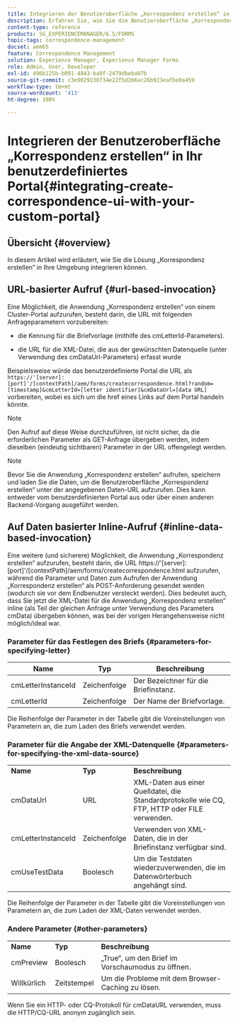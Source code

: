 ```yaml
---
title: Integrieren der Benutzeroberfläche „Korrespondenz erstellen“ in Ihr benutzerdefiniertes Portal
description: Erfahren Sie, wie Sie die Benutzeroberfläche „Korrespondenz erstellen“ in Ihr benutzerdefiniertes Portal integrieren.
content-type: reference
products: SG_EXPERIENCEMANAGER/6.5/FORMS
topic-tags: correspondence-management
docset: aem65
feature: Correspondence Management
solution: Experience Manager, Experience Manager Forms
role: Admin, User, Developer
exl-id: 496b125b-b091-4843-ba9f-2479dbeba07b
source-git-commit: c3e9029236734e22f5d266ac26b923eafbe0a459
workflow-type: tm+mt
source-wordcount: '413'
ht-degree: 100%

---
```


# Integrieren der Benutzeroberfläche „Korrespondenz erstellen“ in Ihr benutzerdefiniertes Portal{#integrating-create-correspondence-ui-with-your-custom-portal}

## Übersicht {#overview}

In diesem Artikel wird erläutert, wie Sie die Lösung „Korrespondenz erstellen“ in Ihre Umgebung integrieren können.

## URL-basierter Aufruf {#url-based-invocation}

Eine Möglichkeit, die Anwendung „Korrespondenz erstellen“ von einem Cluster-Portal aufzurufen, besteht darin, die URL mit folgenden Anfrageparametern vorzubereiten:

* die Kennung für die Briefvorlage (mithilfe des cmLetterId-Parameters).

* die URL für die XML-Datei, die aus der gewünschten Datenquelle (unter Verwendung des cmDataUrl-Parameters) erfasst wurde

Beispielsweise würde das benutzerdefinierte Portal die URL als\
`https://'[server]:[port]'/[contextPath]/aem/forms/createcorrespondence.html?random=[timestamp]&cmLetterId=[letter identifier]&cmDataUrl=[data URL]` vorbereiten, wobei es sich um die href eines Links auf dem Portal handeln könnte.

>[!NOTE]
>
>Den Aufruf auf diese Weise durchzuführen, ist nicht sicher, da die erforderlichen Parameter als GET-Anfrage übergeben werden, indem dieselben (eindeutig sichtbaren) Parameter in der URL offengelegt werden.

>[!NOTE]
>
>Bevor Sie die Anwendung „Korrespondenz erstellen“ aufrufen, speichern und laden Sie die Daten, um die Benutzeroberfläche „Korrespondenz erstellen“ unter der angegebenen Daten-URL aufzurufen. Dies kann entweder vom benutzerdefinierten Portal aus oder über einen anderen Backend-Vorgang ausgeführt werden.

## Auf Daten basierter Inline-Aufruf {#inline-data-based-invocation}

Eine weitere (und sicherere) Möglichkeit, die Anwendung „Korrespondenz erstellen“ aufzurufen, besteht darin, die URL https://&#39;[server]:[port]&#39;/[contextPath]/aem/forms/createcorrespondence.html aufzurufen, während die Parameter und Daten zum Aufrufen der Anwendung „Korrespondenz erstellen“ als POST-Anforderung gesendet werden (wodurch sie vor dem Endbenutzer versteckt werden). Dies bedeutet auch, dass Sie jetzt die XML-Datei für die Anwendung „Korrespondenz erstellen“ inline (als Teil der gleichen Anfrage unter Verwendung des Parameters cmData) übergeben können, was bei der vorigen Herangehensweise nicht möglich/ideal war.

### Parameter für das Festlegen des Briefs {#parameters-for-specifying-letter}

| **Name** | **Typ** | **Beschreibung** |
|---|---|---|
| cmLetterInstanceId | Zeichenfolge | Der Bezeichner für die Briefinstanz. |
| cmLetterId | Zeichenfolge | Der Name der Briefvorlage. |

Die Reihenfolge der Parameter in der Tabelle gibt die Voreinstellungen von Parametern an, die zum Laden des Briefs verwendet werden.

### Parameter für die Angabe der XML-Datenquelle {#parameters-for-specifying-the-xml-data-source}

<table>
 <tbody>
  <tr>
   <td><strong>Name</strong></td> 
   <td><strong>Typ</strong></td> 
   <td><strong>Beschreibung</strong></td> 
  </tr>
  <tr>
   <td>cmDataUrl<br /> </td> 
   <td>URL</td> 
   <td>XML-Daten aus einer Quelldatei, die Standardprotokolle wie CQ, FTP, HTTP oder FILE verwenden.<br /> </td> 
  </tr>
  <tr>
   <td>cmLetterInstanceId</td> 
   <td>Zeichenfolge</td> 
   <td>Verwenden von XML-Daten, die in der Briefinstanz verfügbar sind.</td> 
  </tr>
  <tr>
   <td>cmUseTestData</td> 
   <td>Boolesch</td> 
   <td>Um die Testdaten wiederzuverwenden, die im Datenwörterbuch angehängt sind.</td> 
  </tr>
 </tbody>
</table>

Die Reihenfolge der Parameter in der Tabelle gibt die Voreinstellungen von Parametern an, die zum Laden der XML-Daten verwendet werden.

### Andere Parameter {#other-parameters}

<table>
 <tbody>
  <tr>
   <td><strong>Name</strong></td> 
   <td><strong>Typ</strong></td> 
   <td><strong>Beschreibung</strong></td> 
  </tr>
  <tr>
   <td>cmPreview<br /> </td> 
   <td>Boolesch</td> 
   <td>„True“, um den Brief im Vorschaumodus zu öffnen.<br /> </td> 
  </tr>
  <tr>
   <td>Willkürlich</td> 
   <td>Zeitstempel</td> 
   <td>Um die Probleme mit dem Browser-Caching zu lösen.</td> 
  </tr>
 </tbody>
</table>

Wenn Sie ein HTTP- oder CQ-Protokoll für cmDataURL verwenden, muss die HTTP/CQ-URL anonym zugänglich sein.
